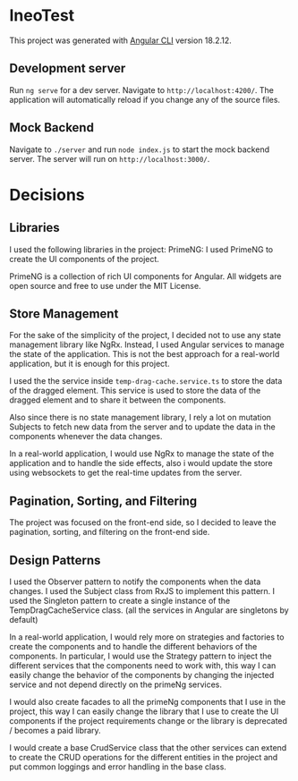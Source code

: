 # IneoTest

This project was generated with [Angular CLI](https://github.com/angular/angular-cli) version 18.2.12.

## Development server

Run `ng serve` for a dev server. Navigate to `http://localhost:4200/`. The application will automatically reload if you change any of the source files.

## Mock Backend

Navigate to `./server` and run `node index.js` to start the mock backend server. The server will run on `http://localhost:3000/`.

# Decisions

## Libraries

I used the following libraries in the project:
PrimeNG: I used PrimeNG to create the UI components of the project.

PrimeNG is a collection of rich UI components for Angular. All widgets are open source and free to use under the MIT License.

## Store Management

For the sake of the simplicity of the project, I decided not to use any state management library like NgRx. Instead, I used Angular services to manage the state of the application. This is not the best approach for a real-world application, but it is enough for this project.

I used the the service inside `temp-drag-cache.service.ts` to store the data of the dragged element. This service is used to store the data of the dragged element and to share it between the components.

Also since there is no state management library, I rely a lot on mutation Subjects to fetch new data from the server and to update the data in the components whenever the data changes.

In a real-world application, I would use NgRx to manage the state of the application and to handle the side effects, also i would update the store using websockets to get the real-time updates from the server.

## Pagination, Sorting, and Filtering

The project was focused on the front-end side, so I decided to leave the pagination, sorting, and filtering on the front-end side.

## Design Patterns

I used the Observer pattern to notify the components when the data changes. I used the Subject class from RxJS to implement this pattern.
I used the Singleton pattern to create a single instance of the TempDragCacheService class. (all the services in Angular are singletons by default)

In a real-world application, I would rely more on strategies and factories to create the components and to handle the different behaviors of the components.
In particular, I would use the Strategy pattern to inject the different services that the components need to work with, this way I can easily change the behavior of the components by changing the injected service and not depend directly on the primeNg services.

I would also create facades to all the primeNg components that I use in the project, this way I can easily change the library that I use to create the UI components if the project requirements change or the library is deprecated / becomes a paid library.

I would create a base CrudService class that the other services can extend to create the CRUD operations for the different entities in the project and put common loggings and error handling in the base class.
